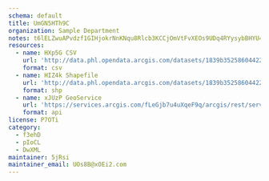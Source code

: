 ```yaml
---
schema: default
title: UmGN5HTh9C 
organization: Sample Department 
notes: t6lELZwuAPvdzf1GIHjokrNnKNqu8Rlcb3KCCjOmVtFvXEOs9UDq4RYysybBHYU4p5ergfgeM5cFWdQT02iWS LVPJ1aDI08hzhJ 
resources:
  - name: HXp5G CSV
    url: 'http://data.phl.opendata.arcgis.com/datasets/1839b35258604422b0b520cbb668df0d_0.csv'
    format: csv
  - name: HIZ4k Shapefile
    url: 'http://data.phl.opendata.arcgis.com/datasets/1839b35258604422b0b520cbb668df0d_0.zip'
    format: shp
  - name: xJUzP GeoService
    url: 'https://services.arcgis.com/fLeGjb7u4uXqeF9q/arcgis/rest/services/Air_Monitoring_Stations/FeatureServer/0/query'
    format: api
license: P7OTi 
category:
  - f3ehD 
  - pIoCL 
  - DwXML 
maintainer: 5jRsi  
maintainer_email: UOs8B@xOEi2.com
---
```

